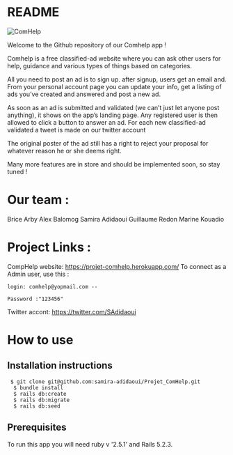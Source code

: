 # README
![ComHelp](https://comhelp.s3.eu-west-3.amazonaws.com/comhelp/Logo/imageonline-co-transparentimage.jpg=100x20)

Welcome to the Github repository of our Comhelp app !

Comhelp is a free classified-ad website where you can ask other users for help, guidance and various types of things based on categories.

All you need to post an ad is to sign up. after signup, users get an email and. From your personal account page you can update your info, get a listing of ads you’ve created and answered and post a new ad.

As soon as an ad is submitted and validated (we can’t just let anyone post anything), it shows on the app’s landing page. Any registered user is then allowed to click a button to answer an ad. 
For each new classified-ad validated a tweet is made on our twitter account

The original poster of the ad still has a right to reject your proposal for whatever reason he or she deems right.

Many more features are in store and should be implemented soon, so stay tuned !

# Our team :

  Brice Arby
  Alex Balomog
  Samira Adidaoui
  Guillaume Redon
  Marine Kouadio

# Project Links :

  CompHelp website: https://projet-comhelp.herokuapp.com/
  To connect as a Admin user, use this :

    login: comhelp@yopmail.com -- 
    
    Password :"123456"

 Twitter accont: https://twitter.com/SAdidaoui
 
# How to use

## Installation instructions
```
 $ git clone git@github.com:samira-adidaoui/Projet_ComHelp.git
  $ bundle install
  $ rails db:create
  $ rails db:migrate
  $ rails db:seed
```
## Prerequisites

To run this app you will need ruby v '2.5.1' and Rails 5.2.3.

